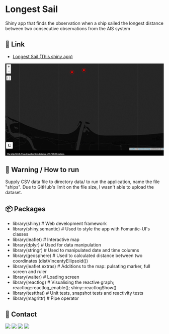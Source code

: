 # Longest Sail
 Shiny app that finds the observation when a ship sailed the longest distance between two consecutive observations from the AIS system

## 🔗 Link
* [Longest Sail (This shiny app)](https://szymkowskidev.shinyapps.io/sail/)

![Image of the map](https://github.com/SzymkowskiDev/sails/blob/main/demo.gif?raw=true)

## 🚧 Warning / How to run
Supply CSV data file to directory data/ to run the application, name the file "ships". Due to GitHub's limit on the file size, I wasn't able to upload the dataset.

## 📦 Packages
- library(shiny)           # Web development framework
- library(shiny.semantic)  # Used to style the app with Fomantic-UI's classes
- library(leaflet)         # Interactive map
- library(dplyr)           # Used for data manipulation
- library(stringr)         # Used to manipulated date and time columns
- library(geosphere)       # Used to calculated distance between two coordinates (distVincentyEllipsoid())
- library(leaflet.extras)  # Additions to the map: pulsating marker, full screen and ruler
- library(waiter)          # Loading screen
- library(reactlog)        # Visualising the reactive graph; reactlog::reactlog_enable(); shiny::reactlogShow()
- library(testthat)        # Unit tests, snapshot tests and reactivity tests
- library(magrittr)        # Pipe operator

## 📧 Contact
[![](https://img.shields.io/twitter/url?label=/SzymkowskiDev&style=social&url=https%3A%2F%2Ftwitter.com%2FSzymkowskiDev)](https://twitter.com/SzymkowskiDev) [![](https://img.shields.io/twitter/url?label=/kamil-szymkowski/&logo=linkedin&logoColor=%230077B5&style=social&url=https%3A%2F%2Fwww.linkedin.com%2Fin%2Fkamil-szymkowski%2F)](https://www.linkedin.com/in/kamil-szymkowski/) [![](https://img.shields.io/twitter/url?label=@szymkowskidev&logo=medium&logoColor=%23292929&style=social&url=https%3A%2F%2Fmedium.com%2F%40szymkowskidev)](https://medium.com/@szymkowskidev) [![](https://img.shields.io/twitter/url?label=/SzymkowskiDev&logo=github&logoColor=%23292929&style=social&url=https%3A%2F%2Fgithub.com%2FSzymkowskiDev)](https://github.com/SzymkowskiDev)






